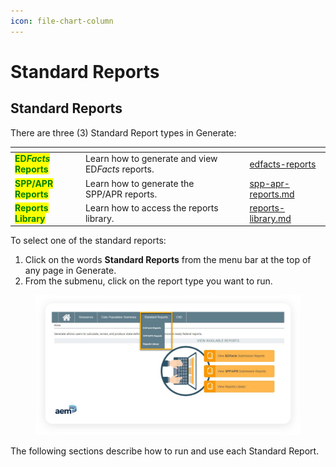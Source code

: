 ```yaml
---
icon: file-chart-column
---
```


# Standard Reports

## **Standard Reports**

There are three (3) Standard Report types in Generate:

<table data-view="cards"><thead><tr><th></th><th></th><th></th><th data-hidden data-card-target data-type="content-ref"></th></tr></thead><tbody><tr><td><mark style="color:green;"><strong>ED</strong></mark><em><mark style="color:green;"><strong>Facts</strong></mark></em><mark style="color:green;"><strong> </strong><strong>Reports</strong></mark></td><td>Learn how to generate and view ED<em>Facts</em> reports.</td><td></td><td><a href="edfacts-reports/">edfacts-reports</a></td></tr><tr><td><mark style="color:green;"><strong>SPP/APR Reports</strong></mark></td><td>Learn how to generate the SPP/APR reports.</td><td></td><td><a href="spp-apr-reports.md">spp-apr-reports.md</a></td></tr><tr><td><mark style="color:green;"><strong>Reports Library</strong></mark></td><td>Learn how to access the reports library.</td><td></td><td><a href="reports-library.md">reports-library.md</a></td></tr></tbody></table>

To select one of the standard reports:

1. Click on the words **Standard Reports** from the menu bar at the top of any page in Generate.
2. From the submenu, click on the report type you want to run.

<figure><img src="../../.gitbook/assets/UserGuide_Standard Reports_image1.png" alt=""><figcaption></figcaption></figure>

The following sections describe how to run and use each Standard Report.
